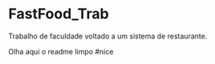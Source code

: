 # FastFood_Trab
Trabalho de faculdade voltado a um sistema de restaurante.

Olha aqui o readme limpo #nice 
